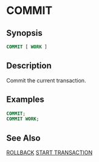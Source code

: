 
COMMIT
======

Synopsis
--------

``` sql
COMMIT [ WORK ]
```

Description
-----------

Commit the current transaction.

Examples
--------

``` sql
COMMIT;
COMMIT WORK;
```

See Also
--------

[ROLLBACK](./rollback.md)
[START TRANSACTION](./start-transaction.md)
